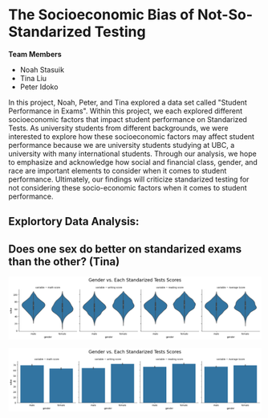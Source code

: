 # The Socioeconomic Bias of Not-So-Standarized Testing 
**Team Members**
- Noah Stasuik
- Tina Liu 
- Peter Idoko 

In this project, Noah, Peter, and Tina explored a data set called "Student Performance in Exams". Within this project, we each explored different socioeconomic factors that impact student performance on Standarized Tests. As university students from different backgrounds, we were interested to explore how these socioeconomic factors may affect student performance because we are university students studying at UBC, a university with many international students. Through our analysis, we hope to emphasize and acknowledge how social and financial class, gender, and race are important elements to consider when it comes to student performance. Ultimately, our findings will criticize standarized testing for not considering these socio-economic factors when it comes to student performance. 

## Explortory Data Analysis: 


## Does one sex do better on standarized exams than the other? (Tina)
![barplot](/images/Analysis2_Image1.png)

![violinplot](/images/Analysis2_Image2.png)

